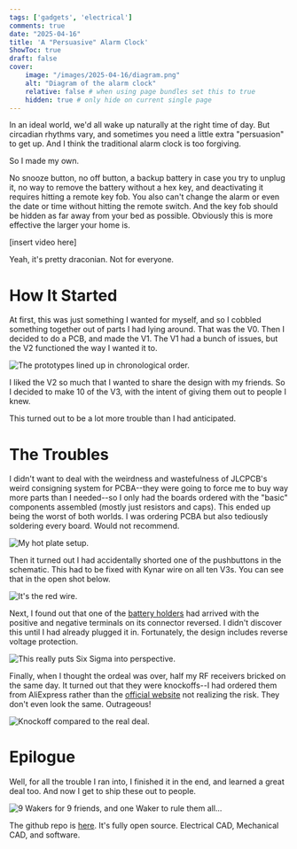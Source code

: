 ```yaml
---
tags: ['gadgets', 'electrical']
comments: true
date: "2025-04-16"
title: 'A "Persuasive" Alarm Clock'
ShowToc: true
draft: false
cover:
    image: "/images/2025-04-16/diagram.png"
    alt: "Diagram of the alarm clock"
    relative: false # when using page bundles set this to true
    hidden: true # only hide on current single page
---
```


In an ideal world, we'd all wake up naturally at the right time of day. But circadian rhythms vary, and sometimes you need a little extra "persuasion" to get up. And I think the traditional alarm clock is too forgiving.

So I made my own.

No snooze button, no off button, a backup battery in case you try to unplug it, no way to remove the battery without a hex key, and deactivating it requires hitting a remote key fob. You also can't change the alarm or even the date or time without hitting the remote switch. And the key fob should be hidden as far away from your bed as possible. Obviously this is more effective the larger your home is.

[insert video here]

Yeah, it's pretty draconian. Not for everyone.

# How It Started
At first, this was just something I wanted for myself, and so I cobbled something together out of parts I had lying around. That was the V0. Then I decided to do a PCB, and made the V1. The V1 had a bunch of issues, but the V2 functioned the way I wanted it to.

![The prototypes lined up in chronological order.](/images/2025-04-16/prototypes.jpg)

I liked the V2 so much that I wanted to share the design with my friends. So I decided to make 10 of the V3, with the intent of giving them out to people I knew. 

This turned out to be a lot more trouble than I had anticipated.

# The Troubles
I didn't want to deal with the weirdness and wastefulness of JLCPCB's weird consigning system for PCBA--they were going to force me to buy way more parts than I needed--so I only had the boards ordered with the "basic" components assembled (mostly just resistors and caps). This ended up being the worst of both worlds. I was ordering PCBA but also tediously soldering every board. Would not recommend.

![My hot plate setup.](/images/2025-04-16/cooking.jpg)

Then it turned out I had accidentally shorted one of the pushbuttons in the schematic. This had to be fixed with Kynar wire on all ten V3s. You can see that in the open shot below.

![It's the red wire.](/images/2025-04-16/open.jpg)

Next, I found out that one of the [battery holders](https://www.mouser.com/ProductDetail/Keystone-Electronics/2463CN?qs=5aG0NVq1C4zYU95%252BQMVByQ%3D%3D) had arrived with the positive and negative terminals on its connector reversed. I didn't discover this until I had already plugged it in. Fortunately, the design includes reverse voltage protection.

![This really puts Six Sigma into perspective.](/images/2025-04-16/battconn.jpg)

Finally, when I thought the ordeal was over, half my RF receivers bricked on the same day. It turned out that they were knockoffs--I had ordered them from AliExpress rather than the [official website](https://qiachip.com/products/2x-learning-code-receiver-module-for-rf-433mhz-rx-480-e-remote-control-arduino-chip-28131mm-pcb?srsltid=AfmBOoqlOxUxx49JhXtqjpbGJaIm_BNmsZVVd1aHBUiIUhs6x7F2ZU9T) not realizing the risk. They don't even look the same. Outrageous!

![Knockoff compared to the real deal.](/images/2025-04-16/knockoffs.jpg)

<!-- ## Additional Regrets
- I did a really poor job of parts sourcing and ordering efficiently.
- I didn't realize that JLCPCB marks order numbers on the front of their boards by default. Kind of annoying that it happened to the covers.
- I left volume on the table by using a half-bridge rather than a full H-bridge for the buzzer driver.
- There's a rattling sound when you shake the device. Turned out it's coming from the magnetic buzzer. Should replace that. -->

# Epilogue

Well, for all the trouble I ran into, I finished it in the end, and learned a great deal too. And now I get to ship these out to people.

![9 Wakers for 9 friends, and one Waker to rule them all...](/images/2025-04-16/legion.jpg)

The github repo is [here](https://github.com/bbokser/persuasive_waker). It's fully open source. Electrical CAD, Mechanical CAD, and software.